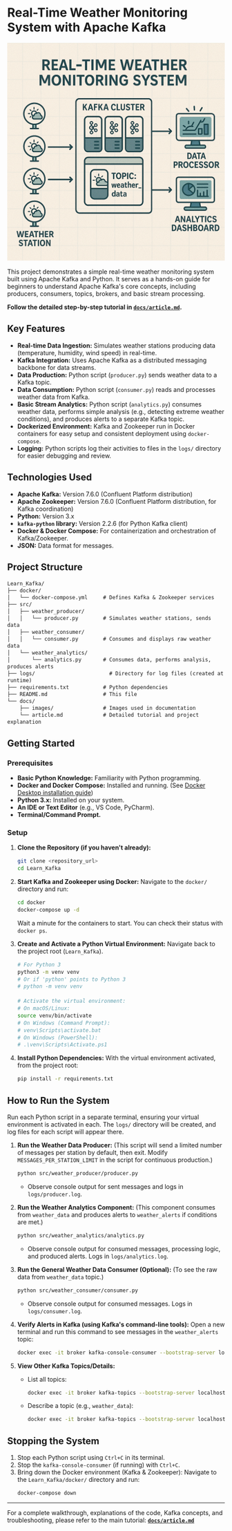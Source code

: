 # Real-Time Weather Monitoring System with Apache Kafka

![Real-Time Weather Monitoring System Architecture](docs/images/weather-system-kafka-architecture.png)

This project demonstrates a simple real-time weather monitoring system built using Apache Kafka and Python. It serves as a hands-on guide for beginners to understand Apache Kafka's core concepts, including producers, consumers, topics, brokers, and basic stream processing.

**Follow the detailed step-by-step tutorial in [`docs/article.md`](docs/article.md).**

## Key Features

* **Real-time Data Ingestion:** Simulates weather stations producing data (temperature, humidity, wind speed) in real-time.
* **Kafka Integration:** Uses Apache Kafka as a distributed messaging backbone for data streams.
* **Data Production:** Python script (`producer.py`) sends weather data to a Kafka topic.
* **Data Consumption:** Python script (`consumer.py`) reads and processes weather data from Kafka.
* **Basic Stream Analytics:** Python script (`analytics.py`) consumes weather data, performs simple analysis (e.g., detecting extreme weather conditions), and produces alerts to a separate Kafka topic.
* **Dockerized Environment:** Kafka and Zookeeper run in Docker containers for easy setup and consistent deployment using `docker-compose`.
* **Logging:** Python scripts log their activities to files in the `logs/` directory for easier debugging and review.

## Technologies Used

* **Apache Kafka:** Version 7.6.0 (Confluent Platform distribution)
* **Apache Zookeeper:** Version 7.6.0 (Confluent Platform distribution, for Kafka coordination)
* **Python:** Version 3.x
* **`kafka-python` library:** Version 2.2.6 (for Python Kafka client)
* **Docker & Docker Compose:** For containerization and orchestration of Kafka/Zookeeper.
* **JSON:** Data format for messages.

## Project Structure

```
Learn_Kafka/
├── docker/
│   └── docker-compose.yml     # Defines Kafka & Zookeeper services
├── src/
│   ├── weather_producer/
│   │   └── producer.py        # Simulates weather stations, sends data
│   ├── weather_consumer/
│   │   └── consumer.py        # Consumes and displays raw weather data
│   └── weather_analytics/
│       └── analytics.py       # Consumes data, performs analysis, produces alerts
├── logs/                        # Directory for log files (created at runtime)
├── requirements.txt           # Python dependencies
├── README.md                  # This file
└── docs/
    ├── images/                # Images used in documentation
    └── article.md             # Detailed tutorial and project explanation
```

## Getting Started

### Prerequisites

* **Basic Python Knowledge:** Familiarity with Python programming.
* **Docker and Docker Compose:** Installed and running. (See [Docker Desktop installation guide](https://www.docker.com/products/docker-desktop/))
* **Python 3.x:** Installed on your system.
* **An IDE or Text Editor** (e.g., VS Code, PyCharm).
* **Terminal/Command Prompt.**

### Setup

1. **Clone the Repository (if you haven't already):**

   ```bash
   git clone <repository_url>
   cd Learn_Kafka
   ```
2. **Start Kafka and Zookeeper using Docker:**
   Navigate to the `docker/` directory and run:

   ```bash
   cd docker
   docker-compose up -d
   ```

   Wait a minute for the containers to start. You can check their status with `docker ps`.
3. **Create and Activate a Python Virtual Environment:**
   Navigate back to the project root (`Learn_Kafka`).

   ```bash
   # For Python 3
   python3 -m venv venv
   # Or if 'python' points to Python 3
   # python -m venv venv

   # Activate the virtual environment:
   # On macOS/Linux:
   source venv/bin/activate
   # On Windows (Command Prompt):
   # venv\Scripts\activate.bat
   # On Windows (PowerShell):
   # .\venv\Scripts\Activate.ps1
   ```
4. **Install Python Dependencies:**
   With the virtual environment activated, from the project root:

   ```bash
   pip install -r requirements.txt
   ```

## How to Run the System

Run each Python script in a separate terminal, ensuring your virtual environment is activated in each. The `logs/` directory will be created, and log files for each script will appear there.

1. **Run the Weather Data Producer:**
   (This script will send a limited number of messages per station by default, then exit. Modify `MESSAGES_PER_STATION_LIMIT` in the script for continuous production.)

   ```bash
   python src/weather_producer/producer.py
   ```

   * Observe console output for sent messages and logs in `logs/producer.log`.
2. **Run the Weather Analytics Component:**
   (This component consumes from `weather_data` and produces alerts to `weather_alerts` if conditions are met.)

   ```bash
   python src/weather_analytics/analytics.py
   ```

   * Observe console output for consumed messages, processing logic, and produced alerts. Logs in `logs/analytics.log`.
3. **Run the General Weather Data Consumer (Optional):**
   (To see the raw data from `weather_data` topic.)

   ```bash
   python src/weather_consumer/consumer.py
   ```

   * Observe console output for consumed messages. Logs in `logs/consumer.log`.
4. **Verify Alerts in Kafka (using Kafka's command-line tools):**
   Open a new terminal and run this command to see messages in the `weather_alerts` topic:

   ```bash
   docker exec -it broker kafka-console-consumer --bootstrap-server localhost:9092 --topic weather_alerts --from-beginning --property print.key=true --property key.deserializer=org.apache.kafka.common.serialization.StringDeserializer
   ```
5. **View Other Kafka Topics/Details:**

   * List all topics:
     ```bash
     docker exec -it broker kafka-topics --bootstrap-server localhost:9092 --list
     ```
   * Describe a topic (e.g., `weather_data`):
     ```bash
     docker exec -it broker kafka-topics --bootstrap-server localhost:9092 --describe --topic weather_data
     ```

## Stopping the System

1. Stop each Python script using `Ctrl+C` in its terminal.
2. Stop the `kafka-console-consumer` (if running) with `Ctrl+C`.
3. Bring down the Docker environment (Kafka & Zookeeper):
   Navigate to the `Learn_Kafka/docker/` directory and run:
   ```bash
   docker-compose down
   ```

---

For a complete walkthrough, explanations of the code, Kafka concepts, and troubleshooting, please refer to the main tutorial:
**[`docs/article.md`](docs/article.md)**
